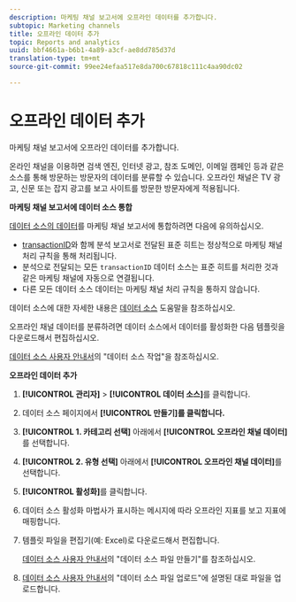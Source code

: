 ```yaml
---
description: 마케팅 채널 보고서에 오프라인 데이터를 추가합니다.
subtopic: Marketing channels
title: 오프라인 데이터 추가
topic: Reports and analytics
uuid: bbf4661a-b6b1-4a89-a3cf-ae8dd785d37d
translation-type: tm+mt
source-git-commit: 99ee24efaa517e8da700c67818c111c4aa90dc02

---
```



# 오프라인 데이터 추가

마케팅 채널 보고서에 오프라인 데이터를 추가합니다.

온라인 채널을 이용하면 검색 엔진, 인터넷 광고, 참조 도메인, 이메일 캠페인 등과 같은 소스를 통해 방문하는 방문자의 데이터를 분류할 수 있습니다. 오프라인 채널은 TV 광고, 신문 또는 잡지 광고를 보고 사이트를 방문한 방문자에게 적용됩니다.

**마케팅 채널 보고서에 데이터 소스 통합**

[데이터 소스의 데이터](https://marketing.adobe.com/resources/help/en_US/sc/datasources/c_faq.html)를 마케팅 채널 보고서에 통합하려면 다음에 유의하십시오.

* [transactionID](https://marketing.adobe.com/resources/help/en_US/sc/datasources/c_Transaction_ID.html)와 함께 분석 보고서로 전달된 표준 히트는 정상적으로 마케팅 채널 처리 규칙을 통해 처리됩니다.
* 분석으로 전달되는 모든 `transactionID` 데이터 소스는 표준 히트를 처리한 것과 같은 마케팅 채널에 자동으로 연결됩니다.
* 다른 모든 데이터 소스 데이터는 마케팅 채널 처리 규칙을 통하지 않습니다.

데이터 소스에 대한 자세한 내용은 [데이터 소스](https://marketing.adobe.com/resources/help/en_US/sc/datasources/index.html) 도움말을 참조하십시오.

오프라인 채널 데이터를 분류하려면 데이터 소스에서 데이터를 활성화한 다음 템플릿을 다운로드해서 편집하십시오.

[데이터 소스 사용자 안내서](https://marketing.adobe.com/resources/help/en_US/sc/datasources/index.html)의 "데이터 소스 작업"을 참조하십시오.

**오프라인 데이터 추가**

1. **[!UICONTROL 관리자]** &gt; **[!UICONTROL 데이터 소스]**&#x200B;를 클릭합니다.
1. 데이터 소스 페이지에서 **[!UICONTROL 만들기]를 클릭합니다.**
1. **[!UICONTROL 1. 카테고리 선택]** 아래에서 **[!UICONTROL 오프라인 채널 데이터]**&#x200B;를 선택합니다.
1. **[!UICONTROL 2. 유형 선택]** 아래에서 **[!UICONTROL 오프라인 채널 데이터]**&#x200B;를 선택합니다.
1. **[!UICONTROL 활성화]**&#x200B;를 클릭합니다. 
1. 데이터 소스 활성화 마법사가 표시하는 메시지에 따라 오프라인 지표를 보고 지표에 매핑합니다.
1. 템플릿 파일을 편집기(예: Excel)로 다운로드해서 편집합니다.

   [데이터 소스 사용자 안내서](https://marketing.adobe.com/resources/help/en_US/sc/datasources/index.html)의 "데이터 소스 파일 만들기"를 참조하십시오.

1. [데이터 소스 사용자 안내서](https://marketing.adobe.com/resources/help/en_US/sc/datasources/index.html)의 "데이터 소스 파일 업로드"에 설명된 대로 파일을 업로드합니다.
